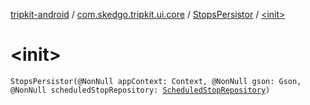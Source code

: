 [tripkit-android](../../index.md) / [com.skedgo.tripkit.ui.core](../index.md) / [StopsPersistor](index.md) / [&lt;init&gt;](./-init-.md)

# &lt;init&gt;

`StopsPersistor(@NonNull appContext: Context, @NonNull gson: Gson, @NonNull scheduledStopRepository: `[`ScheduledStopRepository`](../../com.skedgo.tripkit.ui.map/-scheduled-stop-repository/index.md)`)`